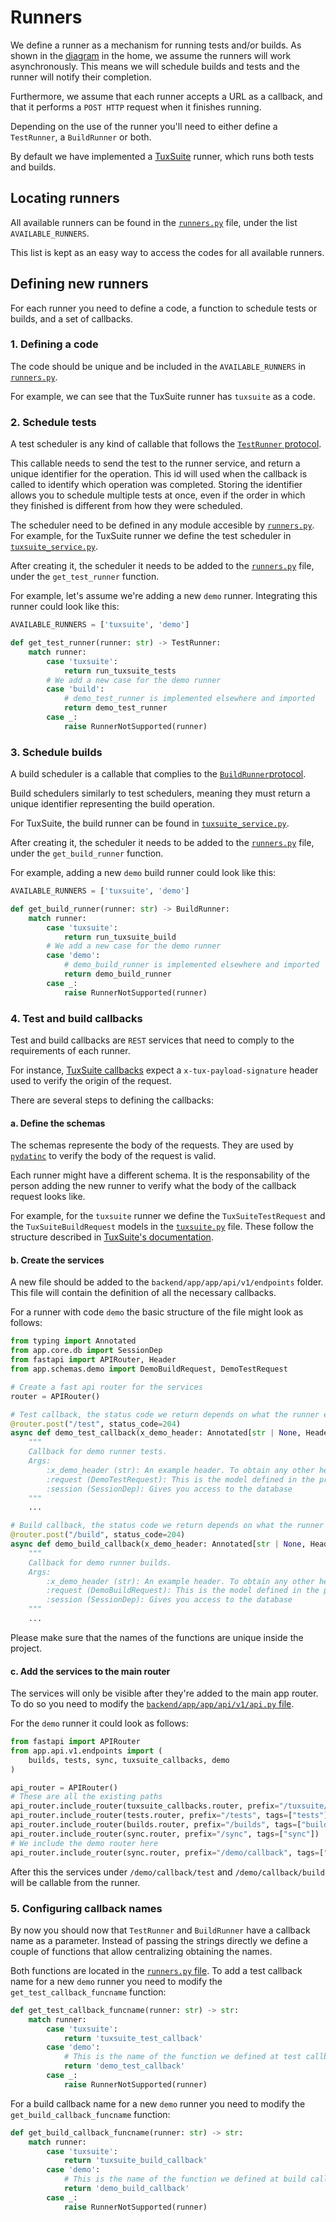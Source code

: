 # Runners

We define a runner as a mechanism for running tests and/or builds. As shown in the [diagram](index.md#sytem-design) in the home, we assume the runners will work asynchronously. This means we will schedule builds and tests and the runner will notify their completion.

Furthermore, we assume that each runner accepts a URL as a callback, and that it performs a `POST HTTP` request when it finishes running.

Depending on the use of the runner you'll need to either define a `TestRunner`, a `BuildRunner` or both.

By default we have implemented a [TuxSuite](https://tuxsuite.com/home) runner, which runs both tests and builds.

## Locating runners

All available runners can be found in the [`runners.py`](https://github.com/RISC-V-KernelCI-Mentorship/riscv-kcidb-bridge/blob/main/backend/app/app/core/runners.py) file, under the list `AVAILABLE_RUNNERS`.

This list is kept as an easy way to access the codes for all available runners.

## Defining new runners

For each runner you need to define a code, a function to schedule tests or builds, and a set of callbacks.

### 1. Defining a code

The code should be unique and be included in the `AVAILABLE_RUNNERS` in [`runners.py`](https://github.com/RISC-V-KernelCI-Mentorship/riscv-kcidb-bridge/blob/main/backend/app/app/core/runners.py).

For example, we can see that the TuxSuite runner has `tuxsuite` as a code.

### 2. Schedule tests

A test scheduler is any kind of callable that follows the [`TestRunner` protocol](https://github.com/RISC-V-KernelCI-Mentorship/riscv-kcidb-bridge/blob/main/backend/app/app/core/runners.py#L8).

This callable needs to send the test to the runner service, and return a unique identifier for the operation. This id will used when the callback is called to identify which operation was completed.
Storing the identifier allows you to schedule multiple tests at once, even if the order in which they finished is different from how they were scheduled.

The scheduler need to be defined in any module accesible by [`runners.py`](https://github.com/RISC-V-KernelCI-Mentorship/riscv-kcidb-bridge/blob/main/backend/app/app/core/runners.py). For example, for the TuxSuite runner we define the test scheduler in [`tuxsuite_service.py`](https://github.com/RISC-V-KernelCI-Mentorship/riscv-kcidb-bridge/blob/main/backend/app/app/services/tuxsuite_service.py#L13).

After creating it, the scheduler it needs to be added to the [`runners.py`](https://github.com/RISC-V-KernelCI-Mentorship/riscv-kcidb-bridge/blob/main/backend/app/app/core/runners.py#L43) file, under the `get_test_runner` function.

For example, let's assume we're adding a new `demo` runner. Integrating this runner could look like this:

```python
AVAILABLE_RUNNERS = ['tuxsuite', 'demo']

def get_test_runner(runner: str) -> TestRunner:
    match runner:
        case 'tuxsuite':
            return run_tuxsuite_tests
        # We add a new case for the demo runner
        case 'build':
            # demo_test_runner is implemented elsewhere and imported
            return demo_test_runner
        case _:
            raise RunnerNotSupported(runner)
```

### 3. Schedule builds

A build scheduler is a callable that complies to the [`BuildRunner`protocol](https://github.com/RISC-V-KernelCI-Mentorship/riscv-kcidb-bridge/blob/main/backend/app/app/core/runners.py#L24).

Build schedulers similarly to test schedulers, meaning they must return a unique identifier representing the build operation.

For TuxSuite, the build runner can be found in [`tuxsuite_service.py`](https://github.com/RISC-V-KernelCI-Mentorship/riscv-kcidb-bridge/blob/main/backend/app/app/services/tuxsuite_service.py#L27).

After creating it, the scheduler it needs to be added to the [`runners.py`](https://github.com/RISC-V-KernelCI-Mentorship/riscv-kcidb-bridge/blob/main/backend/app/app/core/runners.py#L87) file, under the `get_build_runner` function.

For example, adding a new `demo` build runner could look like this:

```python
AVAILABLE_RUNNERS = ['tuxsuite', 'demo']

def get_build_runner(runner: str) -> BuildRunner:
    match runner:
        case 'tuxsuite':
            return run_tuxsuite_build
        # We add a new case for the demo runner
        case 'demo':
            # demo_build_runner is implemented elsewhere and imported
            return demo_build_runner
        case _:
            raise RunnerNotSupported(runner)
```

### 4. Test and build callbacks

Test and build callbacks are `REST` services that need to comply to the requirements of each runner.

For instance, [TuxSuite callbacks](https://docs.tuxsuite.com/callbacks/) expect a `x-tux-payload-signature` header used to verify the origin of the request.

There are several steps to defining the callbacks:

#### a. Define the schemas

The schemas represente the body of the requests. They are used by [`pydatinc`](https://docs.pydantic.dev/latest/concepts/models/) to verify the body of the request is valid.

Each runner might have a different schema. It is the responsability of the person adding the new runner to verify what the body of the callback request looks like.

For example, for the `tuxsuite` runner we define the `TuxSuiteTestRequest` and the `TuxSuiteBuildRequest` models in the [`tuxsuite.py`](https://github.com/RISC-V-KernelCI-Mentorship/riscv-kcidb-bridge/blob/main/backend/app/app/schemas/tuxsuite.py) file. These follow the structure described in [TuxSuite's documentation](https://docs.tuxsuite.com/callbacks/).

#### b. Create the services

A new file should be added to the `backend/app/app/api/v1/endpoints` folder. This file will contain the definition of all the necessary callbacks.

For a runner with code `demo` the basic structure of the file might look as follows:

```python
from typing import Annotated
from app.core.db import SessionDep
from fastapi import APIRouter, Header
from app.schemas.demo import DemoBuildRequest, DemoTestRequest

# Create a fast api router for the services
router = APIRouter()

# Test callback, the status code we return depends on what the runner expects
@router.post("/test", status_code=204)
async def demo_test_callback(x_demo_header: Annotated[str | None, Header()], request: DemoTestRequest, session: SessionDep):
    """
    Callback for demo runner tests.
    Args:
        :x_demo_header (str): An example header. To obtain any other header from the request you just need to add an extra parameter to the function
        :request (DemoTestRequest): This is the model defined in the previous step.
        :session (SessionDep): Gives you access to the database
    """
    ...

# Build callback, the status code we return depends on what the runner expects
@router.post("/build", status_code=204)
async def demo_build_callback(x_demo_header: Annotated[str | None, Header()], request: DemoBuildRequest, session: SessionDep):
    """
    Callback for demo runner builds.
    Args:
        :x_demo_header (str): An example header. To obtain any other header from the request you just need to add an extra parameter to the function
        :request (DemoBuildRequest): This is the model defined in the previous step.
        :session (SessionDep): Gives you access to the database
    """
    ...
```

Please make sure that the names of the functions are unique inside the project.

#### c. Add the services to the main router

The services will only be visible after they're added to the main app router. To do so you need to modify the [`backend/app/app/api/v1/api.py` file](https://github.com/RISC-V-KernelCI-Mentorship/riscv-kcidb-bridge/blob/main/backend/app/app/api/v1/api.py).

For the `demo` runner it could look as follows:

```python
from fastapi import APIRouter
from app.api.v1.endpoints import (
    builds, tests, sync, tuxsuite_callbacks, demo
)

api_router = APIRouter()
# These are all the existing paths
api_router.include_router(tuxsuite_callbacks.router, prefix="/tuxsuite/callback", tags=["tuxsuite callbacks"])
api_router.include_router(tests.router, prefix="/tests", tags=["tests"])
api_router.include_router(builds.router, prefix="/builds", tags=["builds"])
api_router.include_router(sync.router, prefix="/sync", tags=["sync"])
# We include the demo router here
api_router.include_router(sync.router, prefix="/demo/callback", tags=["demo callbacks"])
```

After this the services under `/demo/callback/test` and `/demo/callback/build` will be callable from the runner.

### 5. Configuring callback names

By now you should now that `TestRunner` and `BuildRunner` have a callback name as a parameter.
Instead of passing the strings directly we define a couple of functions that allow centralizing obtaining the names.

Both functions are located in the [`runners.py` file](https://github.com/RISC-V-KernelCI-Mentorship/riscv-kcidb-bridge/blob/main/backend/app/app/core/runners.py).
To add a test callback name for a new `demo` runner you need to modify the `get_test_callback_funcname` function:

```python
def get_test_callback_funcname(runner: str) -> str:
    match runner:
        case 'tuxsuite':
            return 'tuxsuite_test_callback'
        case 'demo':
            # This is the name of the function we defined at test callback
            return 'demo_test_callback'
        case _:
            raise RunnerNotSupported(runner)
```

For a build callback name for a new `demo` runner you need to modify the `get_build_callback_funcname` function:

```python
def get_build_callback_funcname(runner: str) -> str:
    match runner:
        case 'tuxsuite':
            return 'tuxsuite_build_callback'
        case 'demo':
            # This is the name of the function we defined at build callback
            return 'demo_build_callback'
        case _:
            raise RunnerNotSupported(runner)
```
